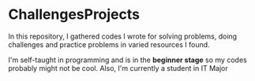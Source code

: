 # ChallengesProjects

In this repository, I gathered codes I wrote for solving problems, doing challenges and practice problems in varied resources I found.

I'm self-taught in programming and is in the **beginner stage** so my codes probably might not be cool. Also, I'm currently a student in IT Major


